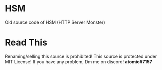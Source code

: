 # HSM
Old source code of HSM (HTTP Server Monster)

# Read This 
Renaming/selling this source is prohibited! This source is protected under MIT License!
If you have any problem, Dm me on discord! **atomic#7157**
